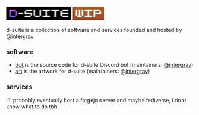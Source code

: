 <img alt="d-suite" src="https://raw.githubusercontent.com/d-suite/art/main/suite_long@vector.svg" style="height:36px; width: auto;"> <img alt="wip" src="https://raw.githubusercontent.com/d-suite/art/main/wip.svg" style="height:36px; width: auto;">

d-suite is a collection of software and services founded and hosted by [@intergrav](https://github.com/intergrav)

### software

- [bot](https://github.com/d-suite/bot) is the source code for d-suite Discord bot (maintainers: [@intergrav](https://github.com/intergrav))
- [art](https://github.com/d-suite/art) is the artwork for d-suite (maintainers: [@intergrav](https://github.com/intergrav))

### services

i'll probably eventually host a forgejo server and maybe fediverse, i dont know what to do tbh
